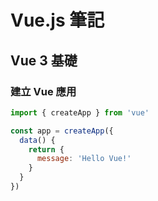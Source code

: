 # Vue.js 筆記

## Vue 3 基礎

### 建立 Vue 應用

```javascript
import { createApp } from 'vue'

const app = createApp({
  data() {
    return {
      message: 'Hello Vue!'
    }
  }
})
```
